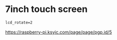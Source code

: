 


# 7inch touch screen


``` /boot/config.txt
lcd_rotate=2
```

https://raspberry-pi.ksyic.com/page/page/pgp.id/5
